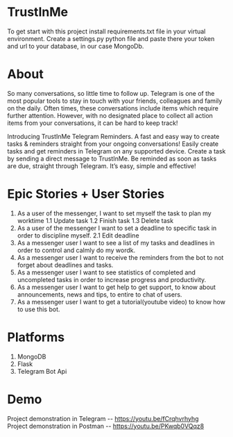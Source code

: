 # TrustInMe
 To get start with this project install requirements.txt file in your virtual environment.
 Create a settings.py python file and paste there your token and url to your database, in our case MongoDb.

# About
So many conversations, so little time to follow up. Telegram is one of the most popular tools to stay in touch with your friends, colleagues and family on the daily. Often times, these conversations include items which require further attention. However, with no designated place to collect all action items from your conversations, it can be hard to keep track!

Introducing TrustInMe Telegram Reminders. A fast and easy way to create tasks & reminders straight from your ongoing conversations! Easily create tasks and get reminders in Telegram on any supported device. Create a task by sending a direct message to TrustInMe. Be reminded as soon as tasks are due, straight through Telegram. It’s easy, simple and effective!

# Epic Stories + User Stories
1. As a user of the messenger, I want to set myself the task to plan my worktime
    1.1 Update task
    1.2 Finish task
    1.3 Delete task
2. As a user of the messenger I want to set a deadline to specific task in order to discipline myself.
    2.1 Edit deadline
3. As a messenger user I want to see a list of my tasks and deadlines in order to control and calmly do my wordk.
4. As a messenger user I want to receive the reminders from the bot to not forget about deadlines and tasks.
5. As a messenger user I want to see statistics of completed and uncompleted tasks in order to increase progress and productivity.
6. As a messenger user I want to get help to get support, to know about announcements, news and tips, to entire to chat of users.
7. As a messenger user I want to get a tutorial(youtube video) to know how to use this bot.

# Platforms
1. MongoDB
2. Flask
3. Telegram Bot Api


# Demo
Project demonstration in Telegram -- https://youtu.be/fCrqhvrhyhg
Project demonstration in Postman -- https://youtu.be/PKwqb0VQqz8
